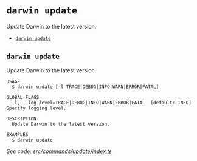 `darwin update`
===============

Update Darwin to the latest version.

* [`darwin update`](#darwin-update)

## `darwin update`

Update Darwin to the latest version.

```
USAGE
  $ darwin update [-l TRACE|DEBUG|INFO|WARN|ERROR|FATAL]

GLOBAL FLAGS
  -l, --log-level=TRACE|DEBUG|INFO|WARN|ERROR|FATAL  [default: INFO] Specify logging level.

DESCRIPTION
  Update Darwin to the latest version.

EXAMPLES
  $ darwin update
```

_See code: [src/commands/update/index.ts](https://github.com/rpidanny/darwin/blob/v1.31.1/src/commands/update/index.ts)_
